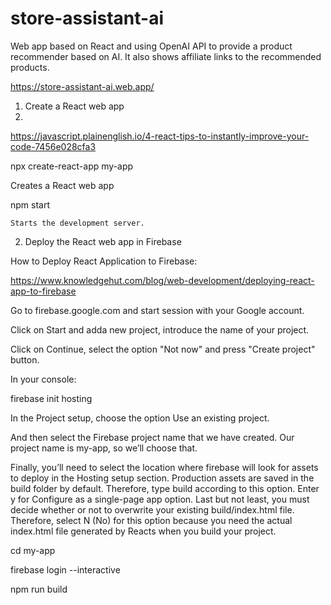 # store-assistant-ai
Web app based on React and using OpenAI API to provide a product recommender based on AI. It also shows affiliate links to the recommended products.

https://store-assistant-ai.web.app/

1. Create a React web app
2. 
https://javascript.plainenglish.io/4-react-tips-to-instantly-improve-your-code-7456e028cfa3

npx create-react-app my-app

  Creates a React web app
  
npm start

    Starts the development server.

2. Deploy the React web app in Firebase

How to Deploy React Application to Firebase:

https://www.knowledgehut.com/blog/web-development/deploying-react-app-to-firebase

Go to firebase.google.com and start session with your Google account.

Click on Start and adda new project, introduce the name of your project.

Click on Continue, select the option "Not now" and press "Create project" button.

In your console:

firebase init hosting

In the Project setup, choose the option Use an existing project. 

And then select the Firebase project name that we have created. Our project name is my-app, so we’ll choose that. 

Finally, you’ll need to select the location where firebase will look for assets to deploy in the Hosting setup section. 
Production assets are saved in the build folder by default. Therefore, type build according to this option. 
Enter y for Configure as a single-page app option. Last but not least, you must decide whether or not to overwrite your existing build/index.html file. 
Therefore, select N (No) for this option because you need the actual index.html file generated by Reacts when you build your project. 

cd my-app

firebase login --interactive

npm run build

